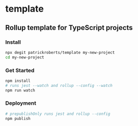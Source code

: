 # template

## Rollup template for TypeScript projects

### Install

```sh
npx degit patrickroberts/template my-new-project
cd my-new-project
```

### Get Started

```sh
npm install
# runs jest --watch and rollup --config --watch
npm run watch
```

### Deployment

```sh
# prepublishOnly runs jest and rollup --config
npm publish
```
